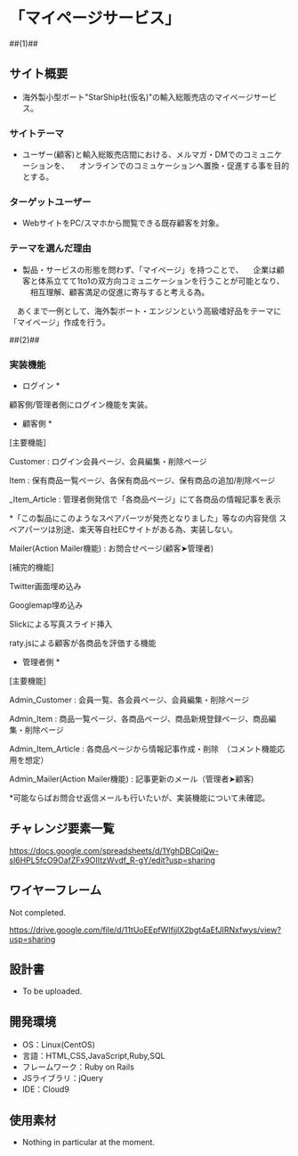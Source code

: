 # 「マイページサービス」

##(1)##

## サイト概要
* 海外製小型ボート"StarShip社(仮名)"の輸入総販売店のマイページサービス。

### サイトテーマ
* ユーザー(顧客)と輸入総販売店間における、メルマガ・DMでのコミュニケーションを、
　オンラインでのコミュケーションへ置換・促進する事を目的とする。　

### ターゲットユーザー
* WebサイトをPC/スマホから閲覧できる既存顧客を対象。

### テーマを選んだ理由
* 製品・サービスの形態を問わず、「マイページ」を持つことで、
　企業は顧客と体系立てて1to1の双方向コミュニケーションを行うことが可能となり、
　相互理解、顧客満足の促進に寄与すると考える為。

　あくまで一例として、海外製ボート・エンジンという高級嗜好品をテーマに「マイページ」作成を行う。

##(2)##

### 実装機能

* ログイン *

顧客側/管理者側にログイン機能を実装。


* 顧客側 *

[主要機能]

Customer : ログイン会員ページ、会員編集・削除ページ

Item : 保有商品一覧ページ、各保有商品ページ、保有商品の追加/削除ページ

_Item_Article : 管理者側発信で「各商品ページ」にて各商品の情報記事を表示

*「この製品にこのようなスペアパーツが発売となりました」等なの内容発信
スペアパーツは別途、楽天等自社ECサイトがある為、実装しない。

Mailer(Action Mailer機能) : お問合せページ(顧客➤管理者)　

[補完的機能]

Twitter画面埋め込み

Googlemap埋め込み

Slickによる写真スライド挿入

raty.jsによる顧客が各商品を評価する機能


* 管理者側 *

[主要機能]

Admin_Customer : 会員一覧、各会員ページ、会員編集・削除ページ

Admin_Item : 商品一覧ページ、各商品ページ、商品新規登録ページ、商品編集・削除ページ

Admin_Item_Article : 各商品ページから情報記事作成・削除　（コメント機能応用を想定）

Admin_Mailer(Action Mailer機能) : 記事更新のメール（管理者➤顧客)

*可能ならばお問合せ返信メールも行いたいが、実装機能について未確認。

## チャレンジ要素一覧

https://docs.google.com/spreadsheets/d/1YghDBCqiQw-sl6HPL5fcO9OafZFx9OIItzWvdf_R-gY/edit?usp=sharing

## ワイヤーフレーム

Not completed.

https://drive.google.com/file/d/11tUoEEpfWIfjjlX2bgt4aEfJIRNxfwys/view?usp=sharing

## 設計書
* To be uploaded.

## 開発環境
- OS：Linux(CentOS)
- 言語：HTML,CSS,JavaScript,Ruby,SQL
- フレームワーク：Ruby on Rails
- JSライブラリ：jQuery
- IDE：Cloud9

## 使用素材
- Nothing in particular at the moment.

